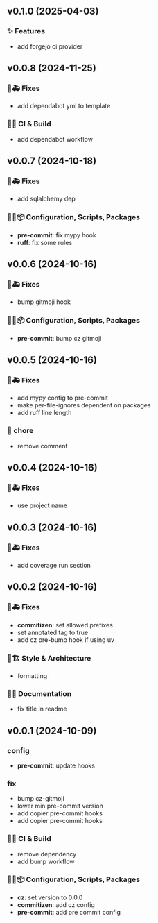 ## v0.1.0 (2025-04-03)

### ✨ Features

- add forgejo ci provider

## v0.0.8 (2024-11-25)

### 🐛🚑️ Fixes

- add dependabot yml to template

### 💚👷 CI & Build

- add dependabot workflow

## v0.0.7 (2024-10-18)

### 🐛🚑️ Fixes

- add sqlalchemy dep

### 🔧🔨📦️ Configuration, Scripts, Packages

- **pre-commit**: fix mypy hook
- **ruff**: fix some rules

## v0.0.6 (2024-10-16)

### 🐛🚑️ Fixes

- bump gitmoji hook

### 🔧🔨📦️ Configuration, Scripts, Packages

- **pre-commit**: bump cz gitmoji

## v0.0.5 (2024-10-16)

### 🐛🚑️ Fixes

- add mypy config to pre-commit
- make per-file-ignores dependent on packages
- add ruff line length

### 🧹 chore

- remove comment

## v0.0.4 (2024-10-16)

### 🐛🚑️ Fixes

- use project name

## v0.0.3 (2024-10-16)

### 🐛🚑️ Fixes

- add coverage run section

## v0.0.2 (2024-10-16)

### 🐛🚑️ Fixes

- **commitizen**: set allowed prefixes
- set annotated tag to true
- add cz pre-bump hook if using uv

### 🎨🏗️ Style & Architecture

- formatting

### 📝💡 Documentation

- fix title in readme

## v0.0.1 (2024-10-09)

### config

- **pre-commit**: update hooks

### fix

- bump cz-gitmoji
- lower min pre-commit version
- add copier pre-commit hooks
- add copier pre-commit hooks

### 💚👷 CI & Build

- remove dependency
- add bump workflow

### 🔧🔨📦️ Configuration, Scripts, Packages

- **cz**: set version to 0.0.0
- **commitizen**: add cz config
- **pre-commit**: add pre commit config
